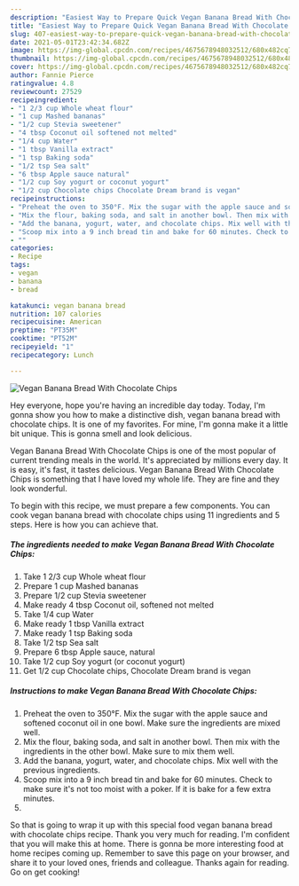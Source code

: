 ```yaml
---
description: "Easiest Way to Prepare Quick Vegan Banana Bread With Chocolate Chips"
title: "Easiest Way to Prepare Quick Vegan Banana Bread With Chocolate Chips"
slug: 407-easiest-way-to-prepare-quick-vegan-banana-bread-with-chocolate-chips
date: 2021-05-01T23:42:34.682Z
image: https://img-global.cpcdn.com/recipes/4675678948032512/680x482cq70/vegan-banana-bread-with-chocolate-chips-recipe-main-photo.jpg
thumbnail: https://img-global.cpcdn.com/recipes/4675678948032512/680x482cq70/vegan-banana-bread-with-chocolate-chips-recipe-main-photo.jpg
cover: https://img-global.cpcdn.com/recipes/4675678948032512/680x482cq70/vegan-banana-bread-with-chocolate-chips-recipe-main-photo.jpg
author: Fannie Pierce
ratingvalue: 4.8
reviewcount: 27529
recipeingredient:
- "1 2/3 cup Whole wheat flour"
- "1 cup Mashed bananas"
- "1/2 cup Stevia sweetener"
- "4 tbsp Coconut oil softened not melted"
- "1/4 cup Water"
- "1 tbsp Vanilla extract"
- "1 tsp Baking soda"
- "1/2 tsp Sea salt"
- "6 tbsp Apple sauce natural"
- "1/2 cup Soy yogurt or coconut yogurt"
- "1/2 cup Chocolate chips Chocolate Dream brand is vegan"
recipeinstructions:
- "Preheat the oven to 350°F. Mix the sugar with the apple sauce and softened coconut oil in one bowl. Make sure the ingredients are mixed well."
- "Mix the flour, baking soda, and salt in another bowl. Then mix with the ingredients in the other bowl. Make sure to mix them well."
- "Add the banana, yogurt, water, and chocolate chips. Mix well with the previous ingredients."
- "Scoop mix into a 9 inch bread tin and bake for 60 minutes. Check to make sure it&#39;s not too moist with a poker. If it is bake for a few extra minutes."
- ""
categories:
- Recipe
tags:
- vegan
- banana
- bread

katakunci: vegan banana bread 
nutrition: 107 calories
recipecuisine: American
preptime: "PT35M"
cooktime: "PT52M"
recipeyield: "1"
recipecategory: Lunch

---
```



![Vegan Banana Bread With Chocolate Chips](https://img-global.cpcdn.com/recipes/4675678948032512/680x482cq70/vegan-banana-bread-with-chocolate-chips-recipe-main-photo.jpg)

Hey everyone, hope you're having an incredible day today. Today, I'm gonna show you how to make a distinctive dish, vegan banana bread with chocolate chips. It is one of my favorites. For mine, I'm gonna make it a little bit unique. This is gonna smell and look delicious.



Vegan Banana Bread With Chocolate Chips is one of the most popular of current trending meals in the world. It's appreciated by millions every day. It is easy, it's fast, it tastes delicious. Vegan Banana Bread With Chocolate Chips is something that I have loved my whole life. They are fine and they look wonderful.


To begin with this recipe, we must prepare a few components. You can cook vegan banana bread with chocolate chips using 11 ingredients and 5 steps. Here is how you can achieve that.

<!--inarticleads1-->

##### The ingredients needed to make Vegan Banana Bread With Chocolate Chips:

1. Take 1 2/3 cup Whole wheat flour
1. Prepare 1 cup Mashed bananas
1. Prepare 1/2 cup Stevia sweetener
1. Make ready 4 tbsp Coconut oil, softened not melted
1. Take 1/4 cup Water
1. Make ready 1 tbsp Vanilla extract
1. Make ready 1 tsp Baking soda
1. Take 1/2 tsp Sea salt
1. Prepare 6 tbsp Apple sauce, natural
1. Take 1/2 cup Soy yogurt (or coconut yogurt)
1. Get 1/2 cup Chocolate chips, Chocolate Dream brand is vegan




<!--inarticleads2-->

##### Instructions to make Vegan Banana Bread With Chocolate Chips:

1. Preheat the oven to 350°F. Mix the sugar with the apple sauce and softened coconut oil in one bowl. Make sure the ingredients are mixed well.
1. Mix the flour, baking soda, and salt in another bowl. Then mix with the ingredients in the other bowl. Make sure to mix them well.
1. Add the banana, yogurt, water, and chocolate chips. Mix well with the previous ingredients.
1. Scoop mix into a 9 inch bread tin and bake for 60 minutes. Check to make sure it&#39;s not too moist with a poker. If it is bake for a few extra minutes.
1. 




So that is going to wrap it up with this special food vegan banana bread with chocolate chips recipe. Thank you very much for reading. I'm confident that you will make this at home. There is gonna be more interesting food at home recipes coming up. Remember to save this page on your browser, and share it to your loved ones, friends and colleague. Thanks again for reading. Go on get cooking!
